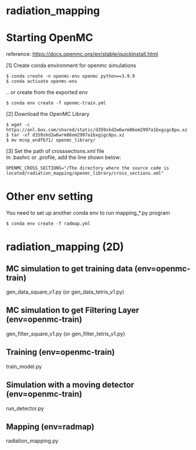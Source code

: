 # radiation_mapping

# Starting OpenMC

reference: https://docs.openmc.org/en/stable/quickinstall.html

[1] Create conda environment for openmc simulations
```
$ conda create -n openmc-env openmc python==3.9.9
$ conda activate openmc-env  
```

.. or create from the exported env
```
$ conda env create -f openmc-train.yml
```
[2] Download the OpenMC Library

```
$ wget -c https://anl.box.com/shared/static/d359skd2w6wrm86om2997a1bxgigc8pu.xz
$ tar -xf d359skd2w6wrm86om2997a1bxgigc8pu.xz
$ mv mcnp_endfb71/ openmc_library/ 
```

[3] Set the path of crosssections.xml file  
In .bashrc or .profile, add the line shown below:  
```
OPENMC_CROSS_SECTIONS="/The directory where the source code is located/radiation_mapping/openmc_library/cross_sections.xml" 
```


# Other env setting
You need to set up another conda env to run mapping_*.py program
```
$ conda env create -f radmap.yml
```

# radiation_mapping (2D)

## MC simulation to get training data (env=openmc-train)
gen_data_square_v1.py (or gen_data_tetris_v1.py)

## MC simulation to get Filtering Layer (env=openmc-train)
gen_filter_square_v1.py (or gen_filter_tetris_v1.py)

## Training (env=openmc-train)
train_model.py

## Simulation with a moving detector (env=openmc-train)
run_detector.py

## Mapping (env=radmap)
radiation_mapping.py

